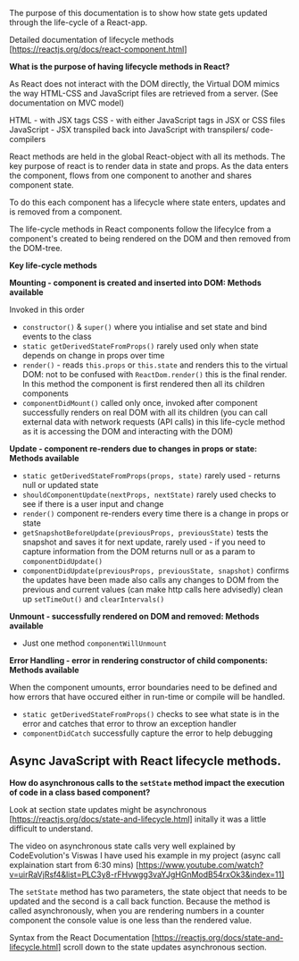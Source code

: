 The purpose of this documentation is to show how state gets updated through the life-cycle of a React-app.

Detailed documentation of lifecycle methods [https://reactjs.org/docs/react-component.html]

__What is the purpose of having lifecycle methods in React?__

As React does not interact with the DOM directly, the Virtual DOM mimics the way HTML-CSS and JavaScript files are retrieved from a server. (See documentation on MVC model)

HTML - with JSX tags
CSS - with either JavaScript tags in JSX or CSS files
JavaScript - JSX transpiled back into JavaScript with transpilers/ code-compilers

React methods are held in the global React-object with all its methods. The key purpose of react is to render data in state and props. As the data enters the component, flows from one component to another and shares component state.

To do this each component has a lifecycle where state enters, updates and is removed from a component.

The life-cycle methods in React components follow the lifecylce from a component's created to being rendered on the DOM and then removed from the DOM-tree.

__Key life-cycle methods__

**Mounting - component is created and inserted into DOM: Methods available**

Invoked in this order

- `constructor()` & `super()` where you intialise and set state and bind events to the class
- `static getDerivedStateFromProps()` rarely used only when state depends on change in props over time
- `render()` - reads `this.props` or `this.state` and renders this to the virtual DOM: not to be confused with ```ReactDom.render()``` this is the final render. In this method the component is first rendered then all its children components
- `componentDidMount()` called only once, invoked after component successfully renders on real DOM with all its children (you can call external data with network requests (API calls) in this life-cycle method as it is accessing the DOM and interacting with the DOM)

**Update - component re-renders due to changes in props or state: Methods available**

- `static getDerivedStateFromProps(props, state)` rarely used - returns null or updated state
- `shouldComponentUpdate(nextProps, nextState)` rarely used checks to see if there is a user input and change
- `render()` component re-renders every time there is a change in props or state
- `getSnapshotBeforeUpdate(previousProps, previousState)` tests the snapshot and saves it for next update, rarely used - if you need to capture information from the DOM returns null or as a param to `componentDidUpdate()`
- `componentDidUpdate(previousProps, previousState, snapshot)` confirms the updates have been made also calls any changes to DOM from the previous and current values (can make http calls here advisedly) clean up `setTimeOut()` and `clearIntervals()`

**Unmount - successfully rendered on DOM and removed: Methods available**

- Just one method `componentWillUnmount`

**Error Handling - error in rendering constructor of child components: Methods available**

When the component umounts, error boundaries need to be defined and how errors that have occured either in run-time or compile will be handled.

- `static getDerivedStateFromProps()` checks to see what state is in the error and catches that error to throw an exception handler
- `componentDidCatch` successfully capture the error to help debugging


## Async JavaScript with React lifecycle methods.

**How do asynchronous calls to the `setState` method impact the execution of code in a class based component?**

Look at section state updates might be asynchronous [https://reactjs.org/docs/state-and-lifecycle.html] initally it was a little difficult to understand.

The video on asynchronous state calls very well explained by CodeEvolution's Viswas I have used his example in my project (async call explaination start from 6:30 mins)
[https://www.youtube.com/watch?v=uirRaVjRsf4&list=PLC3y8-rFHvwgg3vaYJgHGnModB54rxOk3&index=11]

The `setState` method has two parameters, the state object that needs to be updated and the second is a call back function. Because the method is called asynchronously, when you are rendering numbers in a counter component the console value is one less than the rendered value.

Syntax from the React Documentation [https://reactjs.org/docs/state-and-lifecycle.html] scroll down to the state updates asynchronous section.
